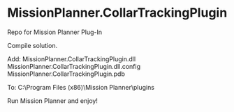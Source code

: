 # MissionPlanner.CollarTrackingPlugin
Repo for Mission Planner Plug-In

Compile solution.

Add:
MissionPlanner.CollarTrackingPlugin.dll
MissionPlanner.CollarTrackingPlugin.dll.config
MissionPlanner.CollarTrackingPlugin.pdb

To:
C:\Program Files (x86)\Mission Planner\plugins

Run Mission Planner and enjoy!
